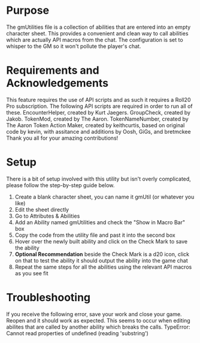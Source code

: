 # Purpose
The gmUtilities file is a collection of abilities that are entered into an empty character sheet. This provides a convenient and clean way to call abilities which are actually API macros from the chat. The configuration is set to whisper to the GM so it won't pollute the player's chat.

# Requirements and Acknowledgements
This feature requires the use of API scripts and as such it requires a Roll20 Pro subscription. The following API scripts are required in order to run all of these. 
EncounterHelper, created by Kurt Jaegers.
GroupCheck, created by Jakob.
TokenMod, created by The Aaron.
TokenNameNumber, created by The Aaron
Token Action Maker, created by keithcurtis, based on original code by kevin, with assitance and additions by Oosh, GiGs, and bretmckee
Thank you all for your amazing contributions!

# Setup
There is a bit of setup involved with this utility but isn't overly complicated, please follow the step-by-step guide below.
1. Create a blank character sheet, you can name it gmUtil (or whatever you like)
2. Edit the sheet directly
3. Go to Attributes & Abilities
4. Add an Ability named gmUtilities and check the "Show in Macro Bar" box
5. Copy the code from the utility file and past it into the second box
6. Hover over the newly built ability and click on the Check Mark to save the ability
7. **Optional Recommendation** beside the Check Mark is a d20 icon, click on that to test the ability it should output the ability into the game chat
8. Repeat the same steps for all the abilities using the relevant API macros as you see fit

# Troubleshooting
If you receive the following error, save your work and close your game. Reopen and it should work as expected. This seems to occur when editing abilites that are called by another ability which breaks the calls.
TypeError: Cannot read properties of undefined (reading 'substring')